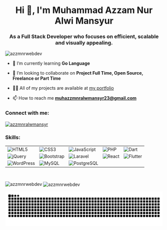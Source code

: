 <h1 align="center">Hi 👋, I'm Muhammad Azzam Nur Alwi Mansyur</h1>
<h3 align="center">As a Full Stack Developer who focuses on efficient, scalable and visually appealing.</h3>

<p align="left"> <img src="https://komarev.com/ghpvc/?username=azzmnrwebdev&label=Profile%20views&color=0e75b6&style=flat" alt="azzmnrwebdev" /> </p>

<!-- - 🔭 I’m currently working on **Jamnation Project Mobile Apps** -->

- 🌱 I’m currently learning **Go Language**

- 👯 I’m looking to collaborate on **Project Full Time, Open Source, Freelance or Part Time**

- 👨‍💻 All of my projects are available at [my portfolio](https://azzmnrdev.com/)

- 📫 How to reach me **muhazzmnralwmansyr23@gmail.com**

<!-- - ⚡ Fun fact **I learn new things to keep growing** -->

<h3 align="left">Connect with me:</h3>
<p align="left">
<a href="https://linkedin.com/in/azzmnralwmansyr" target="blank"><img align="center" src="https://raw.githubusercontent.com/rahuldkjain/github-profile-readme-generator/master/src/images/icons/Social/linked-in-alt.svg" alt="azzmnralwmansyr" height="30" width="40" /></a>
</p>

<h3 align="left">Skills:</h3>

<!-- <p align="left"> 
  <img src="https://profilinator.rishav.dev/skills-assets/html5-original-wordmark.svg" height="30" alt="html5 logo" />
  <img width="12" />
  <img src="https://profilinator.rishav.dev/skills-assets/css3-original-wordmark.svg" height="30" alt="css3 logo" />
  <img width="12" />
  <img src="https://profilinator.rishav.dev/skills-assets/javascript-original.svg" height="30" alt="javascript logo"  />
  <img width="12" />
  <img src="https://profilinator.rishav.dev/skills-assets/php-original.svg" height="30" alt="php logo"  />
  <img width="12" />
  <img src="https://profilinator.rishav.dev/skills-assets/dartlang-icon.svg" height="30" alt="dart logo"  />
  <img width="12" />
  <img src="https://profilinator.rishav.dev/skills-assets/jquery.png" height="30" alt="jquery logo" />
  <img width="12" />
  <img src="https://profilinator.rishav.dev/skills-assets/bootstrap-plain.svg" height="30" alt="bootstrap logo"  />
  <img width="12" />
  <img src="https://profilinator.rishav.dev/skills-assets/laravel-plain-wordmark.svg" height="30" alt="laravel logo"  />
  <img width="12" />
  <img src="https://profilinator.rishav.dev/skills-assets/react-original-wordmark.svg" height="30" alt="react logo"  />
  <img width="12" />
  <img src="https://profilinator.rishav.dev/skills-assets/flutterio-icon.svg" height="30" alt="flutter logo"  />
  <img width="12" />
  <img src="https://profilinator.rishav.dev/skills-assets/wordpress.png" height="30" alt="wordpress logo" />
  <img width="12" />
  <img src="https://profilinator.rishav.dev/skills-assets/mysql-original-wordmark.svg" height="30" alt="mysql logo"  />
  <img width="12" />
  <img src="https://profilinator.rishav.dev/skills-assets/postgresql-original-wordmark.svg" height="30" alt="postgresql logo"  />
</p> -->

|  |  |  |  |  |
|--|--|--|--|--|
| <img src="https://profilinator.rishav.dev/skills-assets/html5-original-wordmark.svg" height="30" alt="HTML5"> | <img src="https://profilinator.rishav.dev/skills-assets/css3-original-wordmark.svg" height="30" alt="CSS3"> | <img src="https://profilinator.rishav.dev/skills-assets/javascript-original.svg" height="30" alt="JavaScript"> | <img src="https://profilinator.rishav.dev/skills-assets/php-original.svg" height="30" alt="PHP"> | <img src="https://profilinator.rishav.dev/skills-assets/dartlang-icon.svg" height="30" alt="Dart"> |
| <img src="https://profilinator.rishav.dev/skills-assets/jquery.png" height="30" alt="jQuery"> | <img src="https://profilinator.rishav.dev/skills-assets/bootstrap-plain.svg" height="30" alt="Bootstrap"> | <img src="https://profilinator.rishav.dev/skills-assets/laravel-plain-wordmark.svg" height="30" alt="Laravel"> | <img src="https://profilinator.rishav.dev/skills-assets/react-original-wordmark.svg" height="30" alt="React"> | <img src="https://profilinator.rishav.dev/skills-assets/flutterio-icon.svg" height="30" alt="Flutter"> |
| <img src="https://profilinator.rishav.dev/skills-assets/wordpress.png" height="30" alt="WordPress"> | <img src="https://profilinator.rishav.dev/skills-assets/mysql-original-wordmark.svg" height="30" alt="MySQL"> | <img src="https://profilinator.rishav.dev/skills-assets/postgresql-original-wordmark.svg" height="30" alt="PostgreSQL"> |  |  |

<p>&nbsp;</p>

<p><img align="left" src="https://github-readme-stats.vercel.app/api/top-langs?username=azzmnrwebdev&show_icons=true&theme=dracula&locale=en&layout=compact" alt="azzmnrwebdev" /></p>

<p>&nbsp;<img align="center" src="https://github-readme-stats.vercel.app/api?username=azzmnrwebdev&show_icons=true&theme=dracula&locale=en" alt="azzmnrwebdev" /></p>

<p><img src="https://raw.githubusercontent.com/azzmnrwebdev/azzmnrwebdev/output/snake.svg" alt="Snake animation" /></p>
